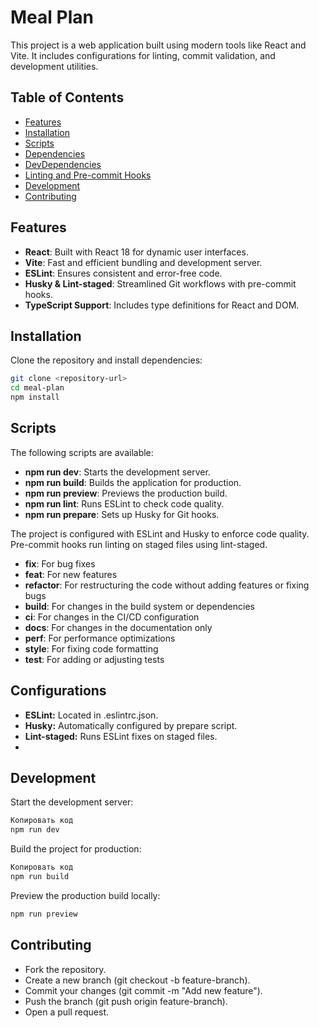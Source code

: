 # Meal Plan

This project is a web application built using modern tools like React and Vite. It includes configurations for linting, commit validation, and development utilities.

## Table of Contents

- [Features](#features)
- [Installation](#installation)
- [Scripts](#scripts)
- [Dependencies](#dependencies)
- [DevDependencies](#devdependencies)
- [Linting and Pre-commit Hooks](#linting-and-pre-commit-hooks)
- [Development](#development)
- [Contributing](#contributing)

## Features

- **React**: Built with React 18 for dynamic user interfaces.
- **Vite**: Fast and efficient bundling and development server.
- **ESLint**: Ensures consistent and error-free code.
- **Husky & Lint-staged**: Streamlined Git workflows with pre-commit hooks.
- **TypeScript Support**: Includes type definitions for React and DOM.

## Installation

Clone the repository and install dependencies:

```bash
git clone <repository-url>
cd meal-plan
npm install
```

## Scripts

The following scripts are available:

- **npm run dev**: Starts the development server.
- **npm run build**: Builds the application for production.
- **npm run preview**: Previews the production build.
- **npm run lint**: Runs ESLint to check code quality.
- **npm run prepare**: Sets up Husky for Git hooks.


The project is configured with ESLint and Husky to enforce code quality. Pre-commit hooks run linting on staged files using lint-staged.

* **fix**: For bug fixes
* **feat**: For new features
* **refactor**: For restructuring the code without adding features or fixing bugs
* **build**: For changes in the build system or dependencies
* **ci**: For changes in the CI/CD configuration
* **docs**: For changes in the documentation only
* **perf**: For performance optimizations
* **style**: For fixing code formatting
* **test**: For adding or adjusting tests

## Configurations
* **ESLint:** Located in .eslintrc.json.
* **Husky:** Automatically configured by prepare script.
* **Lint-staged:** Runs ESLint fixes on staged files.
* 
## Development

Start the development server:
```bash
Копировать код
npm run dev
```

Build the project for production:
```bash
Копировать код
npm run build
```

Preview the production build locally:

```bash
npm run preview
```

## Contributing

* Fork the repository.
* Create a new branch (git checkout -b feature-branch).
* Commit your changes (git commit -m "Add new feature").
* Push the branch (git push origin feature-branch).
* Open a pull request.
